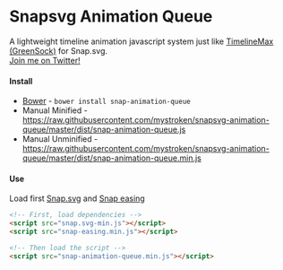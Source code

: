 # Snapsvg Animation Queue
A lightweight timeline animation javascript system just like [TimelineMax (GreenSock)](https://greensock.com/timelinemax) for Snap.svg.  
[Join me on Twitter!](htts://twitter.com/mystroken/)

#### Install
 - [Bower](https://bower.io) - ```bower install snap-animation-queue```
 - Manual Minified - https://raw.githubusercontent.com/mystroken/snapsvg-animation-queue/master/dist/snap-animation-queue.js
 - Manual Unminified - https://raw.githubusercontent.com/mystroken/snapsvg-animation-queue/master/dist/snap-animation-queue.min.js

 #### Use
 Load first [Snap.svg](https://snapsvg.io) and [Snap easing](https://github.com/overjase/snap-easing)
 ```html
 <!-- First, load dependencies -->
 <script src="snap.svg-min.js"></script>
 <script src="snap-easing.min.js"></script>

 <!-- Then load the script -->
 <script src="snap-animation-queue.min.js"></script>
 ```
